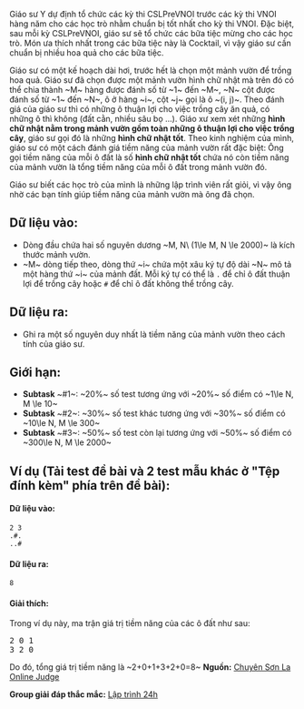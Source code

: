 Giáo sư Y dự định tổ chức các kỳ thi CSLPreVNOI trước các kỳ thi VNOI hàng năm cho các học trò nhằm chuẩn bị tốt nhất cho kỳ thi VNOI. Đặc biệt, sau mỗi kỳ CSLPreVNOI, giáo sư sẽ tổ chức các bữa tiệc mừng cho các học trò. Món ưa thích nhất trong các bữa tiệc này là Cocktail, vì vậy giáo sư cần chuẩn bị nhiều hoa quả cho các bữa tiệc.

Giáo sư có một kế hoạch dài hơi, trước hết là chọn một mảnh vườn để trồng hoa quả. Giáo sư đã chọn được một mảnh vườn hình chữ nhật mà trên đó có thể chia thành ~M~ hàng được đánh số từ ~1~ đến ~M~, ~N~ cột được đánh số từ ~1~ đến ~N~, ô ở hàng ~i~, cột ~j~ gọi là ô ~(i, j)~. Theo đánh giá của giáo sư thì có những ô thuận lợi cho việc trồng cây ăn quả, có những ô thì không (đất cằn, nhiều sâu bọ ...). Giáo xư xem xét những **hình chữ nhật nằm trong mảnh vườn gồm toàn những ô thuận lợi cho việc trồng cây**, giáo sư gọi đó là những **hình chữ nhật tốt**. Theo kinh nghiệm của mình, giáo sư có một cách đánh giá tiềm năng của mảnh vườn rất đặc biệt: Ông gọi tiềm năng của mỗi ô đất là số **hình chữ nhật tốt** chứa nó còn tiềm năng của mảnh vườn là tổng tiềm năng của mỗi ô đất trong mảnh vườn đó.

Giáo sư biết các học trò của mình là những lập trình viên rất giỏi, vì vậy ông nhờ các bạn tính giúp tiềm năng của mảnh vườn mà ông đã chọn.

## Dữ liệu vào:
- Dòng đầu chứa hai số nguyên dương ~M, N\ (1\le M, N \le 2000)~ là kích thước mảnh vườn.
- ~M~ dòng tiếp theo, dòng thứ ~i~ chứa một xâu ký tự độ dài ~N~ mô tả một hàng thứ ~i~ của mảnh đất. Mỗi ký tự có thể là `.` để chỉ ô đất thuận lợi để trồng cây hoặc `#` để chỉ ô đất không thể trồng cây.

## Dữ liệu ra:
- Ghi ra một số nguyên duy nhất là tiềm năng của mảnh vườn theo cách tính của giáo sư.

## Giới hạn:
- **Subtask** ~\#1~: ~20\%~ số test tương ứng với ~20\%~ số điểm có ~1\le N, M \le 10~
- **Subtask** ~\#2~: ~30\%~ số test khác tương ứng với ~30\%~ số điểm có ~10\le N, M \le 300~
- **Subtask** ~\#3~: ~50\%~ số test còn lại tương ứng với ~50\%~ số điểm có ~300\le N, M \le 2000~

## Ví dụ (Tải test đề bài và 2 test mẫu khác ở "Tệp đính kèm" phía trên đề bài):
#### Dữ liệu vào:
```
2 3
.#.
..#
```

#### Dữ liệu ra:
```
8
```

#### Giải thích:
Trong ví dụ này, ma trận giá trị tiềm năng của các ô đất như sau:
<pre>
2 0 1
3 2 0
</pre>

Do đó, tổng giá trị tiềm năng là ~2+0+1+3+2+0=8~
**Nguồn:** [Chuyên Sơn La Online Judge](http://csloj.ddns.net/)

**Group giải đáp thắc mắc:** [Lập trình 24h](https://www.facebook.com/groups/1386904321519984)